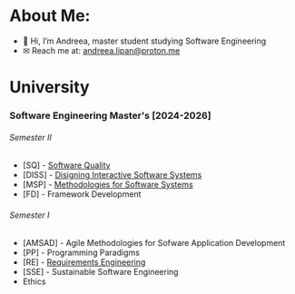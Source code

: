 # About Me:
- 👋 Hi, I’m Andreea, master student studying Software Engineering
- ✉ Reach me at: andreea.lipan@proton.me

# University
### Software Engineering Master's [2024-2026]

###### Semester II
- \[SQ] - [Software Quality](https://github.com/andreea-lipan/SQ)
- \[DISS] - [Disigning Interactive Software Systems](https://github.com/andreea-lipan/beyond-ball)
- \[MSP] - [Methodologies for Software Systems](https://github.com/andreea-lipan/MSP)
- \[FD] - Framework Development

###### Semester I
- \[AMSAD] - Agile Methodologies for Sofware Application Development
- \[PP] - Programming Paradigms
- \[RE] - [Requirements Engineering](https://github.com/andreea-lipan/RE-Project)
- \[SSE] - Sustainable Software Engineering
- Ethics
